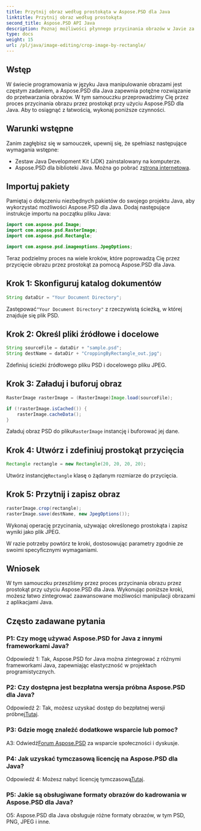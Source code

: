 ```yaml
---
title: Przytnij obraz według prostokąta w Aspose.PSD dla Java
linktitle: Przytnij obraz według prostokąta
second_title: Aspose.PSD API Java
description: Poznaj możliwości płynnego przycinania obrazów w Javie za pomocą Aspose.PSD. Postępuj zgodnie z naszym przewodnikiem krok po kroku, aby bez wysiłku przycinać obrazy za pomocą Aspose.PSD dla Java.
type: docs
weight: 15
url: /pl/java/image-editing/crop-image-by-rectangle/
---
```

## Wstęp

W świecie programowania w języku Java manipulowanie obrazami jest częstym zadaniem, a Aspose.PSD dla Java zapewnia potężne rozwiązanie do przetwarzania obrazów. W tym samouczku przeprowadzimy Cię przez proces przycinania obrazu przez prostokąt przy użyciu Aspose.PSD dla Java. Aby to osiągnąć z łatwością, wykonaj poniższe czynności.

## Warunki wstępne

Zanim zagłębisz się w samouczek, upewnij się, że spełniasz następujące wymagania wstępne:

- Zestaw Java Development Kit (JDK) zainstalowany na komputerze.
-  Aspose.PSD dla biblioteki Java. Można go pobrać z[strona internetowa](https://releases.aspose.com/psd/java/).

## Importuj pakiety

Pamiętaj o dołączeniu niezbędnych pakietów do swojego projektu Java, aby wykorzystać możliwości Aspose.PSD dla Java. Dodaj następujące instrukcje importu na początku pliku Java:

```java
import com.aspose.psd.Image;
import com.aspose.psd.RasterImage;
import com.aspose.psd.Rectangle;

import com.aspose.psd.imageoptions.JpegOptions;
```

Teraz podzielmy proces na wiele kroków, które poprowadzą Cię przez przycięcie obrazu przez prostokąt za pomocą Aspose.PSD dla Java.

## Krok 1: Skonfiguruj katalog dokumentów

```java
String dataDir = "Your Document Directory";
```

 Zastępować`"Your Document Directory"` z rzeczywistą ścieżką, w której znajduje się plik PSD.

## Krok 2: Określ pliki źródłowe i docelowe

```java
String sourceFile = dataDir + "sample.psd";
String destName = dataDir + "CroppingByRectangle_out.jpg";
```

Zdefiniuj ścieżki źródłowego pliku PSD i docelowego pliku JPEG.

## Krok 3: Załaduj i buforuj obraz

```java
RasterImage rasterImage = (RasterImage)Image.load(sourceFile);

if (!rasterImage.isCached()) {
    rasterImage.cacheData();
}
```

 Załaduj obraz PSD do pliku`RasterImage` instancję i buforować jej dane.

## Krok 4: Utwórz i zdefiniuj prostokąt przycięcia

```java
Rectangle rectangle = new Rectangle(20, 20, 20, 20);
```

 Utwórz instancję`Rectangle` klasę o żądanym rozmiarze do przycięcia.

## Krok 5: Przytnij i zapisz obraz

```java
rasterImage.crop(rectangle);
rasterImage.save(destName, new JpegOptions());
```

Wykonaj operację przycinania, używając określonego prostokąta i zapisz wyniki jako plik JPEG.

W razie potrzeby powtórz te kroki, dostosowując parametry zgodnie ze swoimi specyficznymi wymaganiami.

## Wniosek

W tym samouczku przeszliśmy przez proces przycinania obrazu przez prostokąt przy użyciu Aspose.PSD dla Java. Wykonując poniższe kroki, możesz łatwo zintegrować zaawansowane możliwości manipulacji obrazami z aplikacjami Java.

## Często zadawane pytania

### P1: Czy mogę używać Aspose.PSD for Java z innymi frameworkami Java?

Odpowiedź 1: Tak, Aspose.PSD for Java można zintegrować z różnymi frameworkami Java, zapewniając elastyczność w projektach programistycznych.

### P2: Czy dostępna jest bezpłatna wersja próbna Aspose.PSD dla Java?

 Odpowiedź 2: Tak, możesz uzyskać dostęp do bezpłatnej wersji próbnej[Tutaj](https://releases.aspose.com/).

### P3: Gdzie mogę znaleźć dodatkowe wsparcie lub pomoc?

 A3: Odwiedź[Forum Aspose.PSD](https://forum.aspose.com/c/psd/34) za wsparcie społeczności i dyskusje.

### P4: Jak uzyskać tymczasową licencję na Aspose.PSD dla Java?

 Odpowiedź 4: Możesz nabyć licencję tymczasową[Tutaj](https://purchase.aspose.com/temporary-license/).

### P5: Jakie są obsługiwane formaty obrazów do kadrowania w Aspose.PSD dla Java?

O5: Aspose.PSD dla Java obsługuje różne formaty obrazów, w tym PSD, PNG, JPEG i inne.